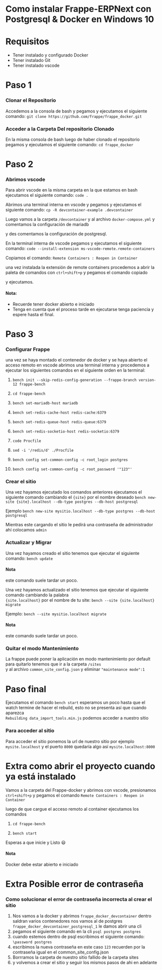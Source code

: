 # Como instalar Frappe-ERPNext con Postgresql & Docker en Windows 10  

  

# Requisitos 
- Tener instalado y configurado Docker 
- Tener instalado Git 
- Tener instalado vscode 

# Paso 1 

  

### Clonar el Repositorio 
Accedemos a la consola de bash y pegamos y ejecutamos el siguiente comando: `git clone https://github.com/frappe/frappe_docker.git` 

  

### Acceder a la Carpeta Del repositorio Clonado 
En la misma consola de bash luego de haber clonado el repositorio pegamos y ejecutamos el siguiente comando: `cd frappe_docker` 

  

# Paso 2 

### Abrimos vscode 

Para abrir vscode en la misma carpeta en la que estamos en bash ejecutamos el siguiente comando: `code .` 

Abrimos una terminal interna en vscode y pegamos y ejecutamos el siguiente comando: `cp -R devcontainer-example .devcontainer` 

Luego vamos a la carpeta `/devcontainer` y al archivo `docker-compose.yml` y comentamos la configuración de mariadb  

y des comentamos la configuración de postgresql. 

En la terminal interna de vscode pegamos y ejecutamos el siguiente comando: `code --install-extension ms-vscode-remote.remote-containers` 

Copiamos el comando: `Remote Containers : Reopen in Container` 

una vez instalada la extensión de remote containers procedemos a abrir la paleta de comandos con `ctrl+shift+p` y pegamos el comando copiado 

y ejecutamos. 

#### Nota:  

* Recuerde tener docker abierto e iniciado 
* Tenga en cuenta que el proceso tarde en ejecutarse tenga paciencia y espere hasta el final. 

# Paso 3 

### Configurar Frappe 
una vez se haya montado el contenedor de docker y se haya abierto el acceso remoto en vscode 
abrimos una terminal interna y procedemos a ejecutar los siguientes comandos en el siguiente orden en la terminal: 

1. `bench init --skip-redis-config-generation --frappe-branch version-12 frappe-bench` 

2. `cd frappe-bench` 

3. `bench set-mariadb-host mariadb` 

4. `bench set-redis-cache-host redis-cache:6379` 

5. `bench set-redis-queue-host redis-queue:6379` 

6. `bench set-redis-socketio-host redis-socketio:6379` 

7. `code Procfile` 

8. `sed -i '/redis/d' ./Procfile` 

9. `bench config set-common-config -c root_login postgres` 

10. `bench config set-common-config -c root_password '"123"'` 

### Crear el sitio 

Una vez hayamos ejecutado los comandos anteriores ejecutamos el siguiente comando cambiando el `{site}` por el nombre deseado 
`bench new-site {site}.localhost --db-type postgres --db-host postgresql` 

Ejemplo 
`bench new-site mysitio.localhost --db-type postgres --db-host postgresql` 

Mientras este cargando el sitio le pedirá una contraseña de administrador 
ahí colocamos `admin` 

  

### Actualizar y Migrar 
Una vez hayamos creado el sitio tenemos que ejecutar el siguiente comando: `bench update` 

  

#### Nota  
este comando suele tardar un poco. 

  

Una vez hayamos actualizado el sitio tenemos que ejecutar el siguiente comando cambiando la palabra  
`{site.localhost}` por el nombre de tu site: `bench --site {site.localhost} migrate` 

  

Ejemplo: 
`bench --site mysitio.localhost migrate` 

  

#### Nota  
este comando suele tardar un poco. 

  

### Quitar el modo Mantenimiento 
La frappe puede poner la aplicación en modo mantenimiento por default para quitarlo tenemos que ir a la carpeta `/sites`  
y al archivo `common_site_config.json` y eliminar `"maintenance mode":1` 

# Paso final 
Ejecutamos el comando `bench start` esperamos un poco hasta que el watch termine de hacer el rebuild, esto no se presenta así que cuando aparezca  
`Rebuilding data_import_tools.min.js` podemos acceder a nuestro sitio 

### Para acceder al sitio 
Para acceder el sitio ponemos la url de nuestro sitio por ejemplo `mysite.localhost` y el puerto `8000` 
quedaría algo así `mysite.localhost:8000` 

# Extra como abrir el proyecto cuando ya está instalado 

Vamos a la carpeta del Frappe-docker y abrimos con vscode, presionamos `ctrl+shift+p` y pegamos el comando `Remote Containers : Reopen in Container` 

luego de que cargue el acceso remoto al container ejecutamos los comandos 

1. `cd frappe-bench` 

2. `bench start`  

Esperas a que inicie y Listo :smiley: 

#### Nota 

Docker debe estar abierto e iniciado 

# Extra Posible error de contraseña

### Como solucionar el error de contraseña incorrecta al crear el sitio

1. Nos vamos a la docker y abrimos `frappe_docker_devcontainer` dentro saldran varios contenedores nos vamos al de postgres `frappe_docker_devcontainer_postgresql_1` le damos abrir una cli
2. pegamos el siguiente comando en la cli `psql postgres postgres`
3. cuando estemos dentro de psql escribimos el siguiente comando: `\password postgres`
4. escribimos la nueva contraseña en este caso `123` recuerden por la contraseña igual en el common_site_config.json
5. Borrramos la carpeta de nuestro sitio fallido de la carpeta sites
6. y volvemos a crear el sitio y seguir los mismos pasos de ahi en adelante

